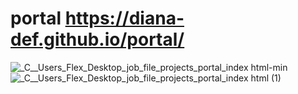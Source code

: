 # portal https://diana-def.github.io/portal/
![_C__Users_Flex_Desktop_job_file_projects_portal_index html-min](https://user-images.githubusercontent.com/112267131/187042583-9ebb5075-6dd1-459d-bebf-e82344d48f23.png)
![_C__Users_Flex_Desktop_job_file_projects_portal_index html (1)](https://user-images.githubusercontent.com/112267131/187042672-43cb50fe-e6cf-4582-9de9-d6a8cae968b3.png)

